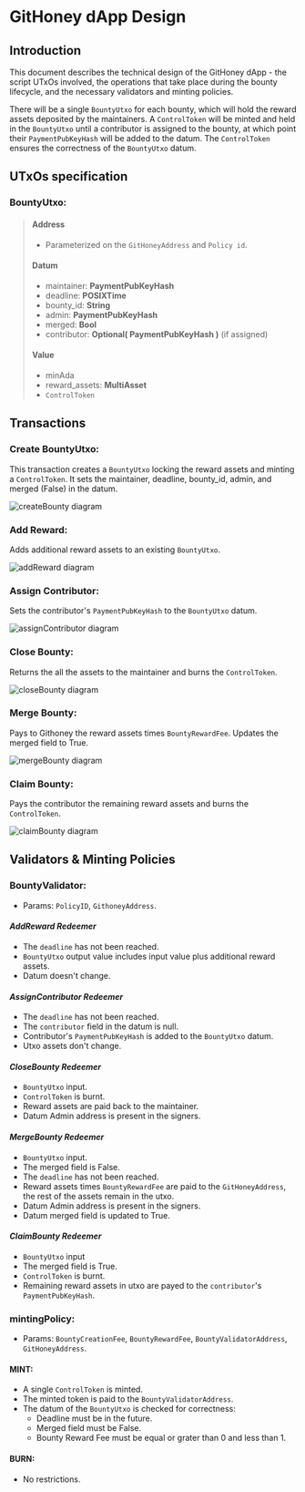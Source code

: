 # GitHoney dApp Design

## Introduction

This document describes the technical design of the GitHoney dApp - the script UTxOs involved, the operations that take place during the bounty lifecycle, and the necessary validators and minting policies.

There will be a single `BountyUtxo` for each bounty, which will hold the reward assets deposited by the maintainers. A `ControlToken` will be minted and held in the `BountyUtxo` until a contributor is assigned to the bounty, at which point their `PaymentPubKeyHash` will be added to the datum. The `ControlToken` ensures the correctness of the `BountyUtxo` datum.

## UTxOs specification

### BountyUtxo:

> #### Address
>
> - Parameterized on the `GitHoneyAddress` and `Policy id`.
>
> #### Datum
>
> - maintainer: **PaymentPubKeyHash**
> - deadline: **POSIXTime**
> - bounty_id: **String**
> - admin: **PaymentPubKeyHash**
> - merged: **Bool**
> - contributor: **Optional( PaymentPubKeyHash )** (if assigned)
>
> #### Value
>
> - minAda
> - reward_assets: **MultiAsset**
> - `ControlToken`

## Transactions

### Create BountyUtxo:

This transaction creates a `BountyUtxo` locking the reward assets and minting a `ControlToken`. It sets the maintainer, deadline, bounty_id, admin, and merged (False) in the datum.

![createBounty diagram](img/createBounty.png)

### Add Reward:

Adds additional reward assets to an existing `BountyUtxo`.

![addReward diagram](img/addRewards.png)

### Assign Contributor:

Sets the contributor's `PaymentPubKeyHash` to the `BountyUtxo` datum.

![assignContributor diagram](img/assignContributor.png)

### Close Bounty:

Returns the all the assets to the maintainer and burns the `ControlToken`.

![closeBounty diagram](img/close.png)

### Merge Bounty:

Pays to Githoney the reward assets times `BountyRewardFee`. Updates the merged field to True.

![mergeBounty diagram](img/merge.png)

### Claim Bounty:

Pays the contributor the remaining reward assets and burns the `ControlToken`.

![claimBounty diagram](img/claim.png)

## Validators & Minting Policies

### BountyValidator:

- Params: `PolicyID`, `GithoneyAddress`.

#### _AddReward Redeemer_

- The `deadline` has not been reached.
- `BountyUtxo` output value includes input value plus additional reward assets.
- Datum doesn't change.

#### _AssignContributor Redeemer_

- The `deadline` has not been reached.
- The `contributor` field in the datum is null.
- Contributor's `PaymentPubKeyHash` is added to the `BountyUtxo` datum.
- Utxo assets don't change.

#### _CloseBounty Redeemer_

- `BountyUtxo` input.
- `ControlToken` is burnt.
- Reward assets are paid back to the maintainer.
- Datum Admin address is present in the signers.

#### _MergeBounty Redeemer_

- `BountyUtxo` input.
- The merged field is False.
- The `deadline` has not been reached.
- Reward assets times `BountyRewardFee` are paid to the `GitHoneyAddress`, the rest of the assets remain in the utxo.
- Datum Admin address is present in the signers.
- Datum merged field is updated to True.

#### _ClaimBounty Redeemer_

- `BountyUtxo` input
- The merged field is True.
- `ControlToken` is burnt.
- Remaining reward assets in utxo are payed to the `contributor`'s `PaymentPubKeyHash`.

### mintingPolicy:

- Params: `BountyCreationFee`, `BountyRewardFee`, `BountyValidatorAddress`, `GitHoneyAddress`.

#### MINT:

- A single `ControlToken` is minted.
- The minted token is paid to the `BountyValidatorAddress`.
- The datum of the `BountyUtxo` is checked for correctness:
  - Deadline must be in the future.
  - Merged field must be False.
  - Bounty Reward Fee must be equal or grater than 0 and less than 1.

#### BURN:

- No restrictions.
